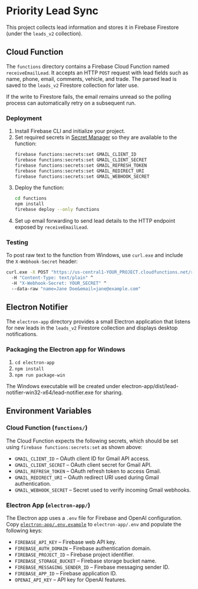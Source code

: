 # Priority Lead Sync

This project collects lead information and stores it in Firebase Firestore (under the `leads_v2` collection).

## Cloud Function

The `functions` directory contains a Firebase Cloud Function named `receiveEmailLead`. It accepts an HTTP `POST` request with lead fields such as name, phone, email, comments, vehicle, and trade. The parsed lead is saved to the `leads_v2` Firestore collection for later use.

If the write to Firestore fails, the email remains unread so the polling process can automatically retry on a subsequent run.

### Deployment

1. Install Firebase CLI and initialize your project.
2. Set required secrets in [Secret Manager](https://firebase.google.com/docs/functions/config-env#set_environment_configuration) so they are available to the function:
   ```bash
   firebase functions:secrets:set GMAIL_CLIENT_ID
   firebase functions:secrets:set GMAIL_CLIENT_SECRET
   firebase functions:secrets:set GMAIL_REFRESH_TOKEN
   firebase functions:secrets:set GMAIL_REDIRECT_URI
   firebase functions:secrets:set GMAIL_WEBHOOK_SECRET
   ```
3. Deploy the function:
   ```bash
   cd functions
   npm install
   firebase deploy --only functions
   ```
4. Set up email forwarding to send lead details to the HTTP endpoint exposed by `receiveEmailLead`.

### Testing

To post raw text to the function from Windows, use `curl.exe` and include the `X-Webhook-Secret` header:

```bat
curl.exe -X POST "https://us-central1-YOUR_PROJECT.cloudfunctions.net/receiveEmailLead" ^
  -H "Content-Type: text/plain" ^
  -H "X-Webhook-Secret: YOUR_SECRET" ^
  --data-raw "name=Jane Doe&email=jane@example.com"
```

## Electron Notifier

The `electron-app` directory provides a small Electron application that listens for new leads in the `leads_v2` Firestore collection and displays desktop notifications.

### Packaging the Electron app for Windows

1. `cd electron-app`
2. `npm install`
3. `npm run package-win`

The Windows executable will be created under electron-app/dist/lead-notifier-win32-x64/lead-notifier.exe for sharing.


## Environment Variables

### Cloud Function (`functions/`)

The Cloud Function expects the following secrets, which should be set using `firebase functions:secrets:set` as shown above:

- `GMAIL_CLIENT_ID` – OAuth client ID for Gmail API access.
- `GMAIL_CLIENT_SECRET` – OAuth client secret for Gmail API.
- `GMAIL_REFRESH_TOKEN` – OAuth refresh token to access Gmail.
- `GMAIL_REDIRECT_URI` – OAuth redirect URI used during Gmail authentication.
- `GMAIL_WEBHOOK_SECRET` – Secret used to verify incoming Gmail webhooks.

### Electron App (`electron-app/`)

The Electron app uses a `.env` file for Firebase and OpenAI configuration. Copy [`electron-app/.env.example`](electron-app/.env.example) to `electron-app/.env` and populate the following keys:

- `FIREBASE_API_KEY` – Firebase web API key.
- `FIREBASE_AUTH_DOMAIN` – Firebase authentication domain.
- `FIREBASE_PROJECT_ID` – Firebase project identifier.
- `FIREBASE_STORAGE_BUCKET` – Firebase storage bucket name.
- `FIREBASE_MESSAGING_SENDER_ID` – Firebase messaging sender ID.
- `FIREBASE_APP_ID` – Firebase application ID.
- `OPENAI_API_KEY` – API key for OpenAI features.

